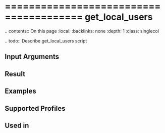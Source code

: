 

=======================================
get_local_users
=======================================

.. contents:: On this page
    :local:
    :backlinks: none
    :depth: 1
    :class: singlecol

.. todo::
    Describe get_local_users script

Input Arguments
---------------

Result
------

Examples
--------

Supported Profiles
------------------

Used in
-------
